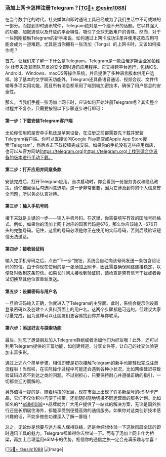 ### 汤加上网卡怎样注册Telegram？[[TG💪+ @esim1088](https://t.me/s/esim1088)]

在当今数字化的时代，社交媒体和即时通讯工具已经成为了我们生活中不可或缺的一部分。而提到即时通讯软件，Telegram绝对是一个绕不开的话题。它以其强大的功能、加密通信以及开放的平台特性，吸引了全球无数用户的青睐。然而，对于一些刚刚接触Telegram的新手来说，如何通过上网卡成功注册并使用这款应用可能会成为一道难题。尤其是当你拥有一张汤加（Tonga）的上网卡时，又该如何操作呢？

首先，让我们来了解一下什么是Telegram。Telegram是一款由俄罗斯企业家帕维尔·杜罗夫及其团队开发的安全即时通讯应用程序。它支持跨平台运行，包括iOS、Android、Windows、macOS等操作系统，并且提供了多种语言版本供用户选择。除了基本的文字聊天功能外，Telegram还具备语音通话、视频会议、文件传输等多项实用功能，而且所有消息都采用了端到端加密技术，确保了用户信息的安全性。

那么，当我们手握一张汤加上网卡时，应该如何开始注册Telegram呢？其实整个过程并不复杂，只需要按照以下步骤逐步进行即可：

#### 第一步：下载安装Telegram客户端

无论你使用的是安卓手机还是苹果设备，在注册之前都需要先下载并安装Telegram客户端。你可以直接访问Google Play商店或Apple App Store搜索“Telegram”，然后点击下载按钮完成安装。如果你的手机没有这些应用商店，也可以从官方网站[https://telegram.org](https://telegram.org)上找到适合你设备的版本进行手动下载。

#### 第二步：打开应用并同意条款

安装完成后，打开Telegram应用。首次启动时，你会看到一份服务协议和隐私政策，请仔细阅读后勾选同意选项。这一步非常重要，因为它涉及到你的个人信息安全问题，所以务必认真对待。

#### 第三步：输入手机号码

接下来就是关键的一步——输入手机号码。在这里，你需要填写有效的国际号码格式。例如，如果你的汤加上网卡对应的国家代码是676，那么你应该输入+676开头的完整号码。记住，这里的号码必须是你正在使用的实际号码，否则后续验证短信无法送达。

#### 第四步：接收验证码

输入完手机号码之后，点击“下一步”按钮，系统会自动向该号码发送一条包含验证码的短信。由于你现在使用的是一张汤加上网卡，因此需要确保网络连接稳定，以便及时收到这条短信。如果长时间未接收到验证码，请检查是否有信号干扰或者尝试切换至其他位置重新发送。

#### 第五步：设置密码与用户名

一旦验证码输入正确，你就进入了Telegram的主界面。此时，系统会提示你设置登录密码以及创建个人资料页面上的用户名。这两个步骤都是可选的，但建议大家尽量完成，因为这样可以让朋友们更容易找到你并与你联系。

#### 第六步：添加好友与探索功能

最后，别忘了邀请朋友加入Telegram群组或者添加他们为好友哦！此外，还可以利用Telegram提供的丰富功能，如创建频道、分享文件等，让自己的社交体验更加丰富多彩。

通过上述六个简单步骤，相信即使是初次接触Telegram的新手也能轻松完成注册流程啦！当然啦，在实际操作过程中可能还会遇到各种小状况，比如网络延迟导致验证码迟迟不到达之类的问题。不过别担心，只要保持耐心并遵循正确的指引，一切都会迎刃而解的。

另外值得一提的是，随着科技的发展，现在市面上出现了许多新型号的eSIM卡产品，它们不仅体积小巧便于携带，还能随时随地切换不同运营商的服务计划。比如知名的**[eSIM1088](https://t.me/s/esim1088)**品牌就为广大用户提供了一站式的解决方案，无论是国外旅行还是长期居住海外，都能享受到便捷高效的通信服务。如果你对这类创新技术感兴趣的话，不妨多做些功课深入了解一番哦！

总之，无论你是想要与远方亲人保持联络，还是单纯想体验一下这款风靡全球的即时通讯工具的魅力，Telegram都值得你去尝试一下。而有了汤加上网卡作为桥梁，再加上合理运用eSIM卡的优势，相信你的通信之旅一定会充满乐趣与惊喜！

[[TG💪+ @esim1088](https://t.me/s/esim1088) ![Image](https://i.postimg.cc/4NQfJmqS/Snipaste-2025-05-13-00-14-12.png)]